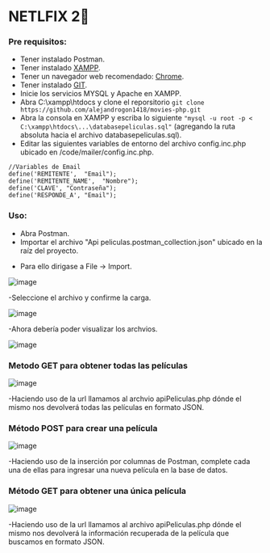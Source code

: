 # NETLFIX 2🍿

### Pre requisitos:
* Tener instalado Postman.
* Tener instalado [XAMPP](https://www.apachefriends.org/es/download.html).
* Tener un navegador web recomendado: [Chrome](https://www.google.com/intl/es/chrome/).
* Tener instalado [GIT](https://git-scm.com/downloads/).
* Inicie los servicios MYSQL y Apache en XAMPP.
* Abra C:\xampp\htdocs y clone el reporsitorio ```git clone https://github.com/alejandrogon1418/movies-php.git```
* Abra la consola en XAMPP y escriba lo siguiente ```"mysql -u root -p < C:\xampp\htdocs\...\databasepeliculas.sql"``` (agregando la ruta absoluta hacia el archivo databasepeliculas.sql).
* Editar las siguientes variables de entorno del archivo config.inc.php ubicado en /code/mailer/config.inc.php.

```
//Variables de Email
define('REMITENTE',  "Email");
define('REMITENTE_NAME',  "Nombre"); 
define('CLAVE', "Contraseña");
define('RESPONDE_A', "Email");
```
### Uso:
* Abra Postman.
* Importar el archivo "Api peliculas.postman_collection.json" ubicado en la raíz del proyecto.
- Para ello dirigase a File -> Import.

![image](https://user-images.githubusercontent.com/60719478/120862314-1c29d280-c55f-11eb-883e-3fcd3c7bff7e.png)

-Seleccione el archivo y confirme la carga.

![image](https://user-images.githubusercontent.com/60719478/120862516-79258880-c55f-11eb-8104-d59976a2beef.png)

-Ahora debería poder visualizar los archvios.

![image](https://user-images.githubusercontent.com/60719478/120862611-9d816500-c55f-11eb-8bbf-28c62eb52d56.png)

### Metodo GET para obtener todas las películas

![image](https://user-images.githubusercontent.com/60719478/120862864-0668dd00-c560-11eb-8181-0460ae939b24.png)

-Haciendo uso de la url llamamos al archvio apiPeliculas.php dónde el mismo nos devolverá todas las películas en formato JSON.

### Método POST para crear una película

![image](https://user-images.githubusercontent.com/60719478/120863111-695a7400-c560-11eb-9f15-6ea704f00426.png)

-Haciendo uso de la inserción por columnas de Postman, complete cada una de ellas para ingresar una nueva película en la base de datos.

### Método GET para obtener una única película

![image](https://user-images.githubusercontent.com/60719478/120863287-ab83b580-c560-11eb-8b62-da75a7fe0899.png)

-Haciendo uso de la url llamamos al archivo apiPeliculas.php dónde el mismo nos devolverá la información recuperada de la película que buscamos en formato JSON.
